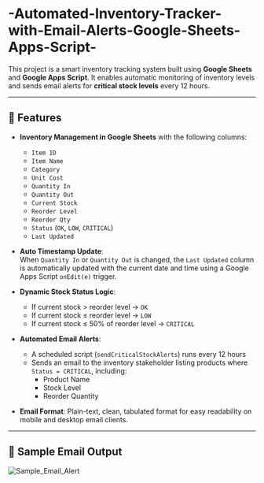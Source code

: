 # -Automated-Inventory-Tracker-with-Email-Alerts-Google-Sheets-Apps-Script-

This project is a smart inventory tracking system built using **Google Sheets** and **Google Apps Script**. It enables automatic monitoring of inventory levels and sends email alerts for **critical stock levels** every 12 hours.

---

## 🚀 Features

- **Inventory Management in Google Sheets** with the following columns:
  - `Item ID`
  - `Item Name`
  - `Category`
  - `Unit Cost`
  - `Quantity In`
  - `Quantity Out`
  - `Current Stock`
  - `Reorder Level`
  - `Reorder Qty`
  - `Status` (`OK`, `LOW`, `CRITICAL`)
  - `Last Updated`

- **Auto Timestamp Update**:  
  When `Quantity In` or `Quantity Out` is changed, the `Last Updated` column is automatically updated with the current date and time using a Google Apps Script `onEdit(e)` trigger.

- **Dynamic Stock Status Logic**:
  - If current stock > reorder level → `OK`
  - If current stock ≤ reorder level → `LOW`
  - If current stock ≤ 50% of reorder level → `CRITICAL`

- **Automated Email Alerts**:
  - A scheduled script (`sendCriticalStockAlerts`) runs every 12 hours
  - Sends an email to the inventory stakeholder listing products where `Status = CRITICAL`, including:
    - Product Name
    - Stock Level
    - Reorder Quantity

- **Email Format**:
  Plain-text, clean, tabulated format for easy readability on mobile and desktop email clients.

---

## 📧 Sample Email Output
![Sample_Email_Alert](https://github.com/user-attachments/assets/20f2d5f8-4b8b-48f5-9ad4-88ea6f4925c4)


